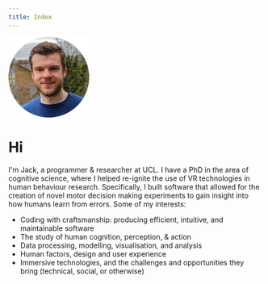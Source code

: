 ```yaml
---
title: Index
---
```


<img src="/static/me-circ.png"/>

# Hi

I'm Jack, a programmer & researcher at UCL. I have a PhD in the area of cognitive science, where I helped re-ignite the use of VR technologies in human behaviour research. Specifically, I built software that allowed for the creation of novel motor decision making experiments to gain insight into how humans learn from errors. Some of my interests:

* Coding with craftsmanship: producing efficient, intuitive, and maintainable software
* The study of human cognition, perception, & action
* Data processing, modelling, visualisation, and analysis
* Human factors, design and user experience
* Immersive technologies, and the challenges and opportunities they bring (technical, social, or otherwise)